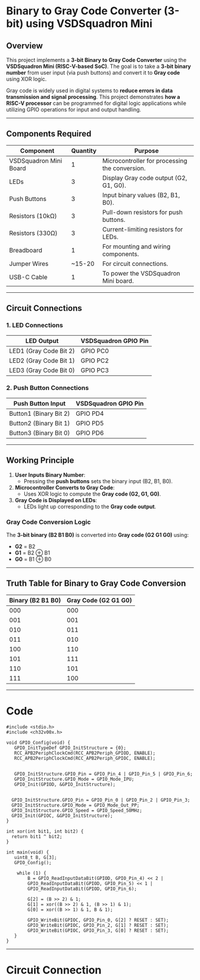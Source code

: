 # Binary to Gray Code Converter (3-bit) using VSDSquadron Mini  

## Overview  
This project implements a **3-bit Binary to Gray Code Converter** using the **VSDSquadron Mini (RISC-V-based SoC)**. The goal is to take a **3-bit binary number** from user input (via push buttons) and convert it to **Gray code** using XOR logic.  

Gray code is widely used in digital systems to **reduce errors in data transmission and signal processing**. This project demonstrates **how a RISC-V processor** can be programmed for digital logic applications while utilizing GPIO operations for input and output handling.  

---

## Components Required  
| **Component**          | **Quantity** | **Purpose**                                      |
|------------------------|-------------|--------------------------------------------------|
| VSDSquadron Mini Board | 1           | Microcontroller for processing the conversion.  |
| LEDs                  | 3           | Display Gray code output (G2, G1, G0).          |
| Push Buttons          | 3           | Input binary values (B2, B1, B0).               |
| Resistors (10kΩ)      | 3           | Pull-down resistors for push buttons.           |
| Resistors (330Ω)      | 3           | Current-limiting resistors for LEDs.            |
| Breadboard            | 1           | For mounting and wiring components.             |
| Jumper Wires          | ~15-20      | For circuit connections.                        |
| USB-C Cable           | 1           | To power the VSDSquadron Mini board.            |

---

## Circuit Connections  
### 1. LED Connections  
| **LED Output**      | **VSDSquadron GPIO Pin** |
|---------------------|-------------------------|
| LED1 (Gray Code Bit 2) | GPIO PC0             |
| LED2 (Gray Code Bit 1) | GPIO PC2             |
| LED3 (Gray Code Bit 0) | GPIO PC3             |

### 2. Push Button Connections  
| **Push Button Input** | **VSDSquadron GPIO Pin** |
|-----------------------|-------------------------|
| Button1 (Binary Bit 2) | GPIO PD4             |
| Button2 (Binary Bit 1) | GPIO PD5             |
| Button3 (Binary Bit 0) | GPIO PD6             |

---

## Working Principle  
1. **User Inputs Binary Number**:  
   - Pressing the **push buttons** sets the binary input (B2, B1, B0).  
2. **Microcontroller Converts to Gray Code**:  
   - Uses XOR logic to compute the **Gray code (G2, G1, G0)**.  
3. **Gray Code is Displayed on LEDs**:  
   - LEDs light up corresponding to the **Gray code output**.  

### Gray Code Conversion Logic  
The **3-bit binary (B2 B1 B0)** is converted into **Gray code (G2 G1 G0)** using:  

- **G2** = B2  
- **G1** = B2 ⊕ B1  
- **G0** = B1 ⊕ B0  

---

## Truth Table for Binary to Gray Code Conversion  

| Binary (B2 B1 B0) | Gray Code (G2 G1 G0) |
|-------------------|---------------------|
| 000               | 000                 |
| 001               | 001                 |
| 010               | 011                 |
| 011               | 010                 |
| 100               | 110                 |
| 101               | 111                 |
| 110               | 101                 |
| 111               | 100                 |
---
# Code 
    #include <stdio.h>
    #include <ch32v00x.h>

    void GPIO_Config(void) {
       GPIO_InitTypeDef GPIO_InitStructure = {0};
       RCC_APB2PeriphClockCmd(RCC_APB2Periph_GPIOD, ENABLE);
       RCC_APB2PeriphClockCmd(RCC_APB2Periph_GPIOC, ENABLE);


       GPIO_InitStructure.GPIO_Pin = GPIO_Pin_4 | GPIO_Pin_5 | GPIO_Pin_6;
       GPIO_InitStructure.GPIO_Mode = GPIO_Mode_IPU;
       GPIO_Init(GPIOD, &GPIO_InitStructure);

    
      GPIO_InitStructure.GPIO_Pin = GPIO_Pin_0 | GPIO_Pin_2 | GPIO_Pin_3;
      GPIO_InitStructure.GPIO_Mode = GPIO_Mode_Out_PP;
      GPIO_InitStructure.GPIO_Speed = GPIO_Speed_50MHz;
      GPIO_Init(GPIOC, &GPIO_InitStructure);
    }

    int xor(int bit1, int bit2) {
      return bit1 ^ bit2;
    }

    int main(void) {
       uint8_t B, G[3];
       GPIO_Config();

        while (1) {
            B = GPIO_ReadInputDataBit(GPIOD, GPIO_Pin_4) << 2 | 
            GPIO_ReadInputDataBit(GPIOD, GPIO_Pin_5) << 1 | 
            GPIO_ReadInputDataBit(GPIOD, GPIO_Pin_6);

            G[2] = (B >> 2) & 1;
            G[1] = xor((B >> 2) & 1, (B >> 1) & 1);
            G[0] = xor((B >> 1) & 1, B & 1);

            GPIO_WriteBit(GPIOC, GPIO_Pin_0, G[2] ? RESET : SET);
            GPIO_WriteBit(GPIOC, GPIO_Pin_2, G[1] ? RESET : SET);
            GPIO_WriteBit(GPIOC, GPIO_Pin_3, G[0] ? RESET : SET);
       }
    }
---
# Circuit Connection




